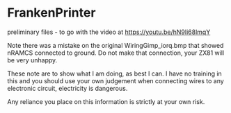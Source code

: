# FrankenPrinter
preliminary files - to go with the video at https://youtu.be/hN9Ii68lmqY


Note there was a mistake on the original WiringGimp_iorq.bmp that showed nRAMCS connected to ground. Do not make that connection, your ZX81 will be very unhappy.

These note are to show what I am doing, as best I can. I have no training in this and you should use your own judgement when connecting wires to any electronic circuit, electricity is dangerous.

Any reliance you place on this information is strictly at your own risk.
